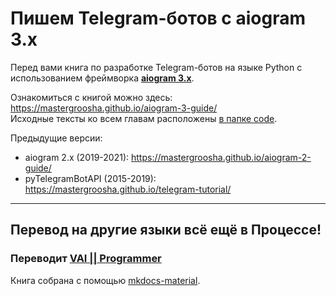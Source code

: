 # Пишем Telegram-ботов c aiogram 3.x 

Перед вами книга по разработке Telegram-ботов на языке Python с использованием фреймворка **[aiogram 3.x](https://github.com/aiogram/aiogram/tree/dev-3.x)**.

Ознакомиться с книгой можно здесь: https://mastergroosha.github.io/aiogram-3-guide/  
Исходные тексты ко всем главам расположены [в папке code](https://github.com/MasterGroosha/aiogram-3-guide/tree/master/code).

Предыдущие версии:
* aiogram 2.x (2019-2021): https://mastergroosha.github.io/aiogram-2-guide/
* pyTelegramBotAPI (2015-2019): https://mastergroosha.github.io/telegram-tutorial/

---
Перевод на другие языки всё ещё в Процессе!
---
### Переводит [VAI || Programmer](https://github.com/Vadim-Khristenko)

Книга собрана с помощью [mkdocs-material](https://squidfunk.github.io/mkdocs-material/).
